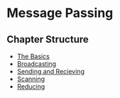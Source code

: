 # Message Passing




## Chapter Structure
- [The Basics](./basics.md)
- [Broadcasting](./broadcasting.md)
- [Sending and Recieving](./sending.md)
- [Scanning](./scanning.md)
- [Reducing](./reducing.md)

<!--
- [Scattering and Gathering](./scattering.md)
- [Operations](./operations.md)
- [Synchronization](./sync.md)
- [Asynchronous Message Passing](./async.md)
- [Windows](./windows.md)
-->

